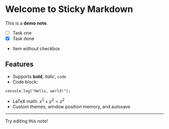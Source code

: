 # Welcome to Sticky Markdown

This is a **demo note**.

- [ ] Task one
- [x] Task done
- Item without checkbox

## Features

- Supports **bold**, *italic*, `code`
- Code block:

```
console.log("Hello, world!");
```

- LaTeX math: $x^2 + y^2 = z^2$
- Custom themes, window position memory, and autosave

---

Try editing this note!
